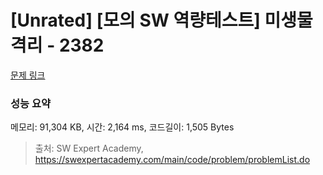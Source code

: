 # [Unrated] [모의 SW 역량테스트] 미생물 격리 - 2382 

[문제 링크](https://swexpertacademy.com/main/code/problem/problemDetail.do?contestProbId=AV597vbqAH0DFAVl) 

### 성능 요약

메모리: 91,304 KB, 시간: 2,164 ms, 코드길이: 1,505 Bytes



> 출처: SW Expert Academy, https://swexpertacademy.com/main/code/problem/problemList.do